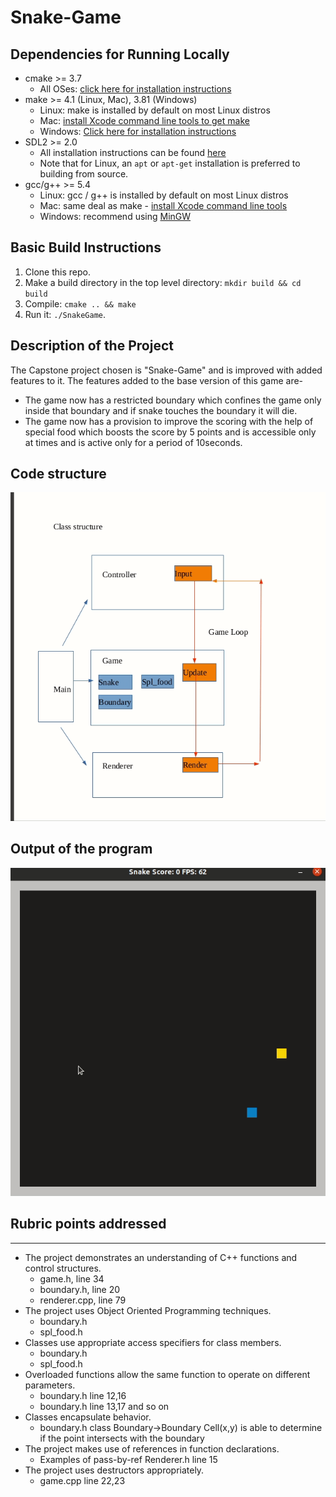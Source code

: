 # Snake-Game

## Dependencies for Running Locally
* cmake >= 3.7
  * All OSes: [click here for installation instructions](https://cmake.org/install/)
* make >= 4.1 (Linux, Mac), 3.81 (Windows)
  * Linux: make is installed by default on most Linux distros
  * Mac: [install Xcode command line tools to get make](https://developer.apple.com/xcode/features/)
  * Windows: [Click here for installation instructions](http://gnuwin32.sourceforge.net/packages/make.htm)
* SDL2 >= 2.0
  * All installation instructions can be found [here](https://wiki.libsdl.org/Installation)
  * Note that for Linux, an `apt` or `apt-get` installation is preferred to building from source.
* gcc/g++ >= 5.4
  * Linux: gcc / g++ is installed by default on most Linux distros
  * Mac: same deal as make - [install Xcode command line tools](https://developer.apple.com/xcode/features/)
  * Windows: recommend using [MinGW](http://www.mingw.org/)

## Basic Build Instructions

1. Clone this repo.
2. Make a build directory in the top level directory: `mkdir build && cd build`
3. Compile: `cmake .. && make`
4. Run it: `./SnakeGame`.

## Description of the Project

The Capstone project chosen is "Snake-Game" and is improved with added features to it.
The features added to the base version of this game are-
* The game now has a restricted boundary which confines the game only inside that boundary and if snake touches the boundary it will die.
* The game now has a provision to improve the scoring with the help of special food which boosts the score by 5 points and is accessible only at times and is active only for a period of 10seconds.

## Code structure

<img src="code_struct"/>

## Output of the program

<img src="output"/>

## Rubric points addressed
----
* The project demonstrates an understanding of C++ functions and control structures.
  * game.h, line 34
  * boundary.h, line 20
  * renderer.cpp, line 79
* The project uses Object Oriented Programming techniques.
  * boundary.h
  * spl_food.h
* Classes use appropriate access specifiers for class members.
  * boundary.h
  * spl_food.h
* Overloaded functions allow the same function to operate on different parameters.
  * boundary.h line 12,16
  * boundary.h line 13,17 and so on
* Classes encapsulate behavior.
  * boundary.h
    class Boundary->Boundary Cell(x,y) is able to determine if the point intersects with the boundary
* The project makes use of references in function declarations.
  * Examples of pass-by-ref
    Renderer.h line 15
* The project uses destructors appropriately.
  * game.cpp line 22,23
